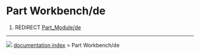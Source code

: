 # Part Workbench/de
1.  REDIRECT [Part_Module/de](Part_Module/de.md)



---
![](images/Right_arrow.png) [documentation index](../README.md) > Part Workbench/de
